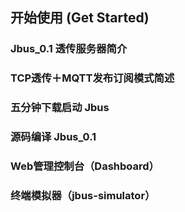 ## 开始使用 (Get Started)
### Jbus_0.1 透传服务器简介

### TCP透传＋MQTT发布订阅模式简述

### 五分钟下载启动 Jbus

### 源码编译 Jbus_0.1

### Web管理控制台（Dashboard）

### 终端模拟器（jbus-simulator）


